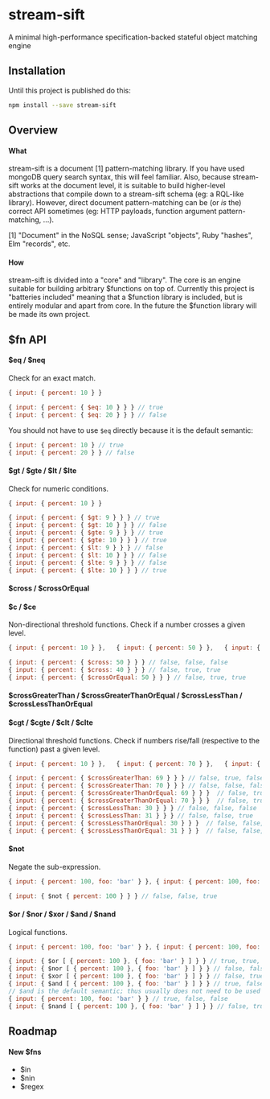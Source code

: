 # stream-sift

A minimal high-performance specification-backed stateful object matching engine



## Installation

Until this project is published do this:
```sh
npm install --save stream-sift
```


## Overview

#### What
stream-sift is a document [1] pattern-matching library. If you have used mongoDB query search syntax, this will feel familiar. Also, because stream-sift works at the document level, it is suitable to build higher-level abstractions that compile down to a stream-sift schema (eg: a RQL-like library). However, direct document pattern-matching can be (or *is* the) correct API sometimes (eg: HTTP payloads, function argument pattern-matching, ...).



[1] "Document" in the NoSQL sense; JavaScript "objects", Ruby "hashes", Elm "records", etc.  


#### How
stream-sift is divided into a "core" and "library". The core is an engine suitable for building arbitrary $functions on top of. Currently this project is "batteries included" meaning that a $function library is included, but is entirely modular and apart from core. In the future the $function library will be made its own project.



## $fn API

#### $eq / $neq
Check for an exact match.

```js
{ input: { percent: 10 } }
```
```js
{ input: { percent: { $eq: 10 } } } // true
{ input: { percent: { $eq: 20 } } } // false
```

You should not have to use `$eq` directly because it is the default semantic:
```js
{ input: { percent: 10 } // true
{ input: { percent: 20 } } // false
```


#### $gt / $gte / $lt / $lte
Check for numeric conditions.

```js
{ input: { percent: 10 } }
```
```js
{ input: { percent: { $gt: 9 } } } // true
{ input: { percent: { $gt: 10 } } } // false
{ input: { percent: { $gte: 9 } } } // true
{ input: { percent: { $gte: 10 } } } // true
{ input: { percent: { $lt: 9 } } } // false
{ input: { percent: { $lt: 10 } } } // false
{ input: { percent: { $lte: 9 } } } // false
{ input: { percent: { $lte: 10 } } } // true
```


#### $cross / $crossOrEqual
#### $c / $ce
Non-directional threshold functions. Check if a number crosses a given level.
```js
{ input: { percent: 10 } },   { input: { percent: 50 } },   { input: { percent: 10 } }
```
```js
{ input: { percent: { $cross: 50 } } } // false, false, false
{ input: { percent: { $cross: 40 } } } // false, true, true
{ input: { percent: { $crossOrEqual: 50 } } } // false, true, true
```


#### $crossGreaterThan / $crossGreaterThanOrEqual / $crossLessThan / $crossLessThanOrEqual
#### $cgt / $cgte / $clt / $clte
Directional threshold functions. Check if numbers rise/fall (respective to the function) past a given level.
```js
{ input: { percent: 10 } },   { input: { percent: 70 } },   { input: { percent: 30 } }
```
```js
{ input: { percent: { $crossGreaterThan: 69 } } } // false, true, false
{ input: { percent: { $crossGreaterThan: 70 } } } // false, false, false
{ input: { percent: { $crossGreaterThanOrEqual: 69 } } }  // false, true, false
{ input: { percent: { $crossGreaterThanOrEqual: 70 } } }  // false, true, false
{ input: { percent: { $crossLessThan: 30 } } } // false, false, false
{ input: { percent: { $crossLessThan: 31 } } } // false, false, true
{ input: { percent: { $crossLessThanOrEqual: 30 } } }  // false, false, true
{ input: { percent: { $crossLessThanOrEqual: 31 } } }  // false, false, true
```


#### $not
Negate the sub-expression.
```js
{ input: { percent: 100, foo: 'bar' } }, { input: { percent: 100, foo: 'zed' } }, { input: { percent: 50, foo: 'zed' } }
```
```js
{ input: { $not { percent: 100 } } } // false, false, true
```


#### $or / $nor / $xor / $and / $nand
Logical functions.

```js
{ input: { percent: 100, foo: 'bar' } }, { input: { percent: 100, foo: 'zed' } }, { input: { percent: 50, foo: 'zed' } }
```
```js
{ input: { $or [ { percent: 100 }, { foo: 'bar' } ] } } // true, true, false
{ input: { $nor [ { percent: 100 }, { foo: 'bar' } ] } } // false, false, true
{ input: { $xor [ { percent: 100 }, { foo: 'bar' } ] } } // false, true, false
{ input: { $and [ { percent: 100 }, { foo: 'bar' } ] } } // true, false, false
// $and is the default semantic; thus usually does not need to be used directly:
{ input: { percent: 100, foo: 'bar' } } // true, false, false
{ input: { $nand [ { percent: 100 }, { foo: 'bar' } ] } } // false, true, true
```



## Roadmap
#### New $fns
- $in
- $nin
- $regex
